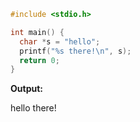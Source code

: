 ```c
#include <stdio.h>

int main() {
  char *s = "hello";
  printf("%s there!\n", s);
  return 0;
}
```

**Output:**

hello there!
